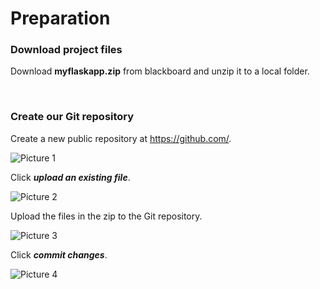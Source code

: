 # Preparation

### Download project files

Download **myflaskapp.zip** from blackboard and unzip it to a local folder.

<br/>

### Create our Git repository 
Create a new public repository at https://github.com/.

![Picture 1](./assets/pic1.png)

Click **_upload an existing file_**.

![Picture 2](./assets/pic2.png)

Upload the files in the zip to the Git repository.

![Picture 3](./assets/pic3.png)

Click **_commit changes_**.

![Picture 4](./assets/pic4.png)

<br/>
